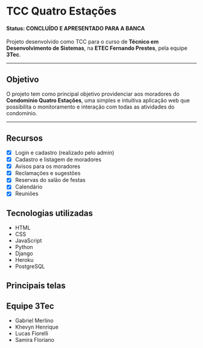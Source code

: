 
# TCC Quatro Estações

#### Status: **CONCLUÍDO E APRESENTADO PARA A BANCA**

Projeto desenvolvido como TCC para o curso de **Técnico em Desenvolvimento de Sistemas**, na **ETEC Fernando Prestes**, pela equipe **3Tec**.

---

## Objetivo

O projeto tem como principal objetivo providenciar aos moradores do **Condomínio Quatro Estações**, uma simples e intuitiva aplicação web que possibilita o monitoramento e interação com todas as atividades do condomínio.  

---

## Recursos

- [x] Login e cadastro (realizado pelo admin)
- [x] Cadastro e listagem de moradores
- [x] Avisos para os moradores
- [x] Reclamações e sugestões
- [x] Reservas do salão de festas
- [x] Calendário
- [x] Reuniões

## Tecnologias utilizadas

- HTML
- CSS
- JavaScript
- Python
- Django
- Heroku
- PostgreSQL

## Principais telas



## Equipe 3Tec

- Gabriel Merlino
- Khevyn Henrique
- Lucas Fiorelli
- Samira Floriano